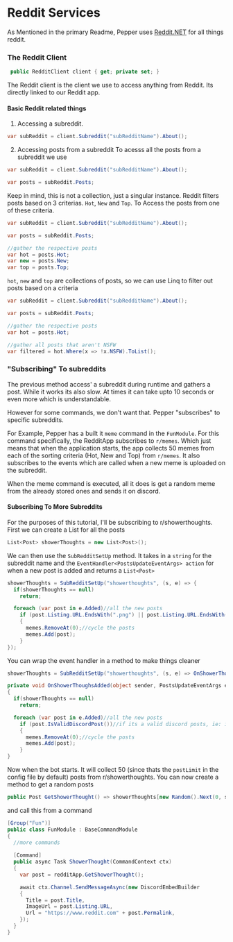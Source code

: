 # Reddit Services
As Mentioned in the primary Readme, Pepper uses <a href="https://github.com/sirkris/Reddit.NET" target="_blank">Reddit.NET</a> for all things reddit.

### The Reddit Client
```cs
 public RedditClient client { get; private set; }
```
The Reddit client is the client we use to access anything from Reddit. Its directly linked to our Reddit app.
#### Basic Reddit related things 
1. Accessing a subreddit.
```cs
var subReddit = client.Subreddit("subRedditName").About();
```

2. Accessing posts from a subreddit
To acesss all the posts from a subreddit we use
```cs
var subReddit = client.Subreddit("subRedditName").About();

var posts = subReddit.Posts;
```
Keep in mind, this is not a collection, just a singular instance. Reddit filters posts based on 3 criterias. `Hot`, `New` and `Top`. To Access the posts from 
one of these criteria.
```cs
var subReddit = client.Subreddit("subRedditName").About();

var posts = subReddit.Posts;

//gather the respective posts
var hot = posts.Hot;
var new = posts.New;
var top = posts.Top;
```
`hot`, `new` and `top` are collections of posts, so we can use Linq to filter out posts based on a criteria
```cs
var subReddit = client.Subreddit("subRedditName").About();

var posts = subReddit.Posts;

//gather the respective posts
var hot = posts.Hot;

//gather all posts that aren't NSFW
var filtered = hot.Where(x => !x.NSFW).ToList();
```

### "Subscribing" To subreddits
The previous method access' a subreddit during runtime and gathers a post. While it works its also slow. At times it can take upto 10 seconds 
or even more which is understandable.

However for some commands, we don't want that. Pepper "subscribes" to specific subreddits.

For Example, Pepper has a built it `meme` command in the `FunModule`. For this command specifically, the RedditApp subscribes to `r/memes`. Which just means
that when the application starts, the app collects 50 memes from each of the sorting criteria (Hot, New and Top) from `r/memes`. It also subscribes to the
events which are called when a new meme is uploaded on the subreddit. 

When the meme command is executed, all it does is get a random meme from the already stored ones and sends it on discord.

#### Subscribing To More Subreddits
For the purposes of this tutorial, I'll be subscribing to r/showerthoughts.
First we can create a List for all the posts
```cs
List<Post> showerThoughts = new List<Post>();
```

We can then use the `SubRedditSetUp` method. It takes in a `string` for the subreddit name and the `EventHandler<PostsUpdateEventArgs> action` for when a 
new post is added and returns a `List<Post>`
```cs
showerThoughts = SubRedditSetUp("showerthoughts", (s, e) => {
  if(showerThoughts == null)
    return;

  foreach (var post in e.Added)//all the new posts
    if (post.Listing.URL.EndsWith(".png") || post.Listing.URL.EndsWith(".jpeg") || post.Listing.URL.EndsWith(".gif"))//if its a valid discord posts
    {
      memes.RemoveAt(0);//cycle the posts
      memes.Add(post);
    }
});
```
You can wrap the event handler in a method to make things cleaner
```cs
showerThoughts = SubRedditSetUp("showerthoughts", (s, e) => OnShowerThoughsAdded(s, e));

private void OnShowerThoughsAdded(object sender, PostsUpdateEventArgs e)
{
  if(showerThoughts == null)
    return;

  foreach (var post in e.Added)//all the new posts
    if (post.IsValidDiscordPost())//if its a valid discord posts, ie: is an image or a gif
    {
      memes.RemoveAt(0);//cycle the posts
      memes.Add(post);
    }
}
```
Now when the bot starts. It will collect 50 (since thats the `postLimit` in the config file by default) posts from  r/showerthoughts. You can now create
a method to get a random posts
```cs
public Post GetShowerThought() => showerThoughts[new Random().Next(0, showerThoughts.Count)];
```
and call this from a command
```cs
[Group("Fun")]
public class FunModule : BaseCommandModule
{
  //more commands
  
  [Command]
  public async Task ShowerThought(CommandContext ctx) 
  {
    var post = redditApp.GetShowerThought();

    await ctx.Channel.SendMessageAsync(new DiscordEmbedBuilder
    {
      Title = post.Title,
      ImageUrl = post.Listing.URL,
      Url = "https://www.reddit.com" + post.Permalink,
    });
  }
}
```
